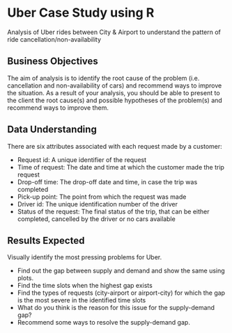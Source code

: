 # Uber Case Study using R
Analysis of Uber rides between City &amp; Airport to understand the pattern of ride cancellation/non-availability

## Business Objectives

The aim of analysis is to identify the root cause of the problem (i.e. cancellation and non-availability of cars) and recommend ways to improve the situation. As a result of your analysis, you should be able to present to the client the root cause(s) and possible hypotheses of the problem(s) and recommend ways to improve them.  

## Data Understanding
There are six attributes associated with each request made by a customer:

- Request id: A unique identifier of the request
- Time of request: The date and time at which the customer made the trip request
- Drop-off time: The drop-off date and time, in case the trip was completed 
- Pick-up point: The point from which the request was made
- Driver id: The unique identification number of the driver
- Status of the request: The final status of the trip, that can be either completed, cancelled by the driver or no cars available

## Results Expected
Visually identify the most pressing problems for Uber. 
- Find out the gap between supply and demand and show the same using plots.
- Find the time slots when the highest gap exists
- Find the types of requests (city-airport or airport-city) for which the gap is the most severe in the identified time slots
- What do you think is the reason for this issue for the supply-demand gap? 
- Recommend some ways to resolve the supply-demand gap.
